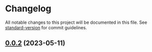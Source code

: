 # Changelog

All notable changes to this project will be documented in this file. See [standard-version](https://github.com/conventional-changelog/standard-version) for commit guidelines.

## [0.0.2](https://github.com/cmm-va/test-pub/compare/v0.0.1...v0.0.2) (2023-05-11)
